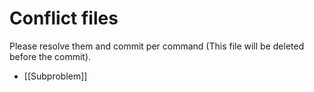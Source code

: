 # Conflict files
Please resolve them and commit per command (This file will be deleted before the commit).
- [[Subproblem]]